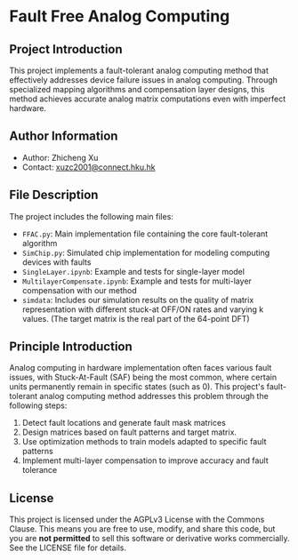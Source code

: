 # Fault Free Analog Computing

## Project Introduction

This project implements a fault-tolerant analog computing method that effectively addresses device failure issues in analog computing. Through specialized mapping algorithms and compensation layer designs, this method achieves accurate analog matrix computations even with imperfect hardware.

## Author Information

- Author: Zhicheng Xu
- Contact: xuzc2001@connect.hku.hk

## File Description

The project includes the following main files:

- `FFAC.py`: Main implementation file containing the core fault-tolerant algorithm
- `SimChip.py`: Simulated chip implementation for modeling computing devices with faults
- `SingleLayer.ipynb`: Example and tests for single-layer model
- `MultilayerCompensate.ipynb`: Example and tests for multi-layer compensation with our method
- `simdata`: Includes our simulation results on the quality of matrix representation with different stuck-at OFF/ON rates and varying k values. (The target matrix is the real part of the 64-point DFT)

## Principle Introduction

Analog computing in hardware implementation often faces various fault issues, with Stuck-At-Fault (SAF) being the most common, where certain units permanently remain in specific states (such as 0). This project's fault-tolerant analog computing method addresses this problem through the following steps:

1. Detect fault locations and generate fault mask matrices
2. Design matrices based on fault patterns and target matrix.
3. Use optimization methods to train models adapted to specific fault patterns
4. Implement multi-layer compensation to improve accuracy and fault tolerance
## License

This project is licensed under the AGPLv3 License with the Commons Clause. This means you are free to use, modify, and share this code, but you are **not permitted** to sell this software or derivative works commercially. See the LICENSE file for details.
